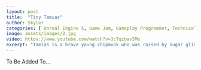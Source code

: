 ```yaml
---
layout: post
title:  "Tiny Tamias"
author: Skyler
categories: [ Unreal Engine 5, Game Jam, Gameplay Programmer, Technical Systems Designer ]
image: assets/images/2.jpg
video: https://www.youtube.com/watch?v=3cTqibav5Mo
excerpt: "Tamias is a brave young chipmunk who was raised by sugar gliders. His whole life, he was teased by his family because he couldn't glide. That all changes when he discovers the amazing buoyant power of bubble gum! Using this newfound skill, he must scale the magical sugar tree and help his neighbors along the way to prove that even a chipmunk can soar!!\n\nI worked on the player controller, audio implementation, and many other features."
---
```


To Be Added To...